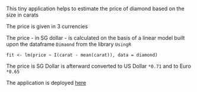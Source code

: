 This tiny application helps to estimate the price of diamond based on the size in carats

The price is given in 3 currencies

The price - in SG dollar - is calculated on the basis of a linear model built upon the dataframe `Dimaond` from the library `UsingR`

`fit <- lm(price ~ I(carat - mean(carat)), data = diamond)`

The price is SG Dollar is afterward converted to US Dollar `*0.71` and to Euro `*0.65`

The application is deployed [here](https://amineds.shinyapps.io/diamond)